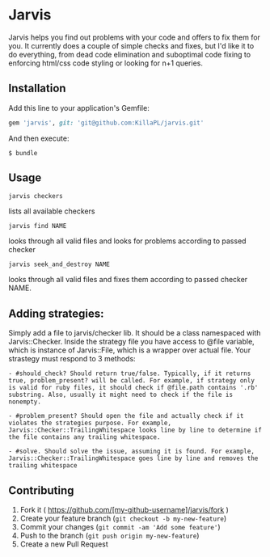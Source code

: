 # Jarvis

Jarvis helps you find out problems with your code and offers to fix them for you.
It currently does a couple of simple checks and fixes, but I'd like it to do everything, from dead code elimination and suboptimal code fixing to enforcing html/css code styling or looking for n+1 queries.

## Installation

Add this line to your application's Gemfile:

```ruby
gem 'jarvis', git: 'git@github.com:KillaPL/jarvis.git'
```

And then execute:

    $ bundle

## Usage

    jarvis checkers

lists all available checkers

    jarvis find NAME

looks through all valid files and looks for problems according to passed checker

    jarvis seek_and_destroy NAME

looks through all valid files and fixes them according to passed checker NAME.

## Adding strategies:

  Simply add a file to jarvis/checker lib. It should be a class namespaced with Jarvis::Checker.
  Inside the strategy file you have access to @file variable, which is instance of Jarvis::File, which is a wrapper over actual file.
  Your strastegy must respond to 3 methods:

    - #should_check? Should return true/false. Typically, if it returns true, problem_present? will be called. For example, if strategy only is valid for ruby files, it should check if @file.path contains '.rb' substring. Also, usually it might need to check if the file is nonempty.

    - #problem_present? Should open the file and actually check if it violates the strategies purpose. For example, Jarvis::Checker::TrailingWhitespace looks line by line to determine if the file contains any trailing whitespace.

    - #solve. Should solve the issue, assuming it is found. For example, Jarvis::Checker::TrailingWhitespace goes line by line and removes the trailing whitespace

## Contributing

1. Fork it ( https://github.com/[my-github-username]/jarvis/fork )
2. Create your feature branch (`git checkout -b my-new-feature`)
3. Commit your changes (`git commit -am 'Add some feature'`)
4. Push to the branch (`git push origin my-new-feature`)
5. Create a new Pull Request
